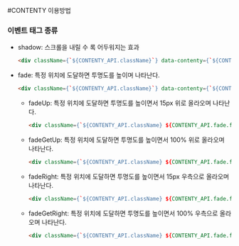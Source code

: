 #CONTENTY 이용방법

### 이벤트 태그 종류

- shadow: 스크롤을 내릴 수 록 어두워지는 효과
  ```html
  <div className={`${CONTENTY_API.className}`} data-contenty={`${CONTENTY_API.shadow.attributeName}`}>
  ```

- fade: 특정 위치에 도달하면 투명도를 높이며 나타난다.
  ```html
  <div className={`${CONTENTY_API.className}`} data-contenty={`${CONTENTY_API.fade.attributeName}`}>
  ```
    - fadeUp: 특정 위치에 도달하면 투명도를 높이면서 15px 위로 올라오며 나타난다.
      ```html
      <div className={`${CONTENTY_API.className} ${CONTENTY_API.fade.fadeUpClassName}`} data-contenty={`${CONTENTY_API.fade.attributeName}`}>
      ```
    - fadeGetUp: 특정 위치에 도달하면 투명도를 높이면서 100% 위로 올라오며 나타난다.
      ```html
      <div className={`${CONTENTY_API.className} ${CONTENTY_API.fade.fadeGetUpClassName}`} data-contenty={`${CONTENTY_API.fade.attributeName}`}>
      ```
    - fadeRight: 특정 위치에 도달하면 투명도를 높이면서 15px 우측으로 올라오며 나타난다.
      ```html
      <div className={`${CONTENTY_API.className} ${CONTENTY_API.fade.fadeRightClassName}`} data-contenty={`${CONTENTY_API.fade.attributeName}`}>
      ```
    - fadeGetRight: 특정 위치에 도달하면 투명도를 높이면서 100% 우측으로 올라오며 나타난다.
      ```html
      <div className={`${CONTENTY_API.className} ${CONTENTY_API.fade.fadeGetRightClassName}`} data-contenty={`${CONTENTY_API.fade.attributeName}`}>
      ```